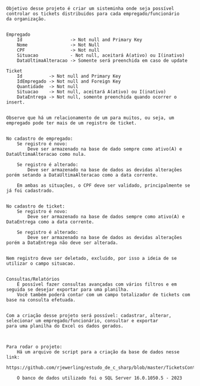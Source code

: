 
	Objetivo desse projeto é criar um sisteminha onde seja possível controlar os tickets distribuidos para cada empregado/funcionário
	da organização.


	Empregado
		Id                  -> Not null and Primary Key
		Nome                -> Not Null
		CPF                 -> Not null
		Situacao            - Not null, aceitará A(ativo) ou I(inativo)
		DataUltimaAlteracao -> Somente será preenchida em caso de update
	
	Ticket
		Id          -> Not null and Primary Key
		IdEmpregado -> Not null and Foreign Key
		Quantidade  -> Not null
		Situacao    -> Not null, aceitará A(ativo) ou I(inativo)
		DataEntrega -> Not null, somente preenchida quando ocorrer o insert.
	

	Observe que há um relacionamento de um para muitos, ou seja, um empregado pode ter mais de um registro de ticket.


	No cadastro de empregado:
		Se registro é novo:
			Deve ser armazenado na base de dado sempre como ativo(A) e DataUltimaAlteracao como nula.

		Se registro é alterado:
			Deve ser armazenado na base de dados as devidas alterações porém setando a DataUltimaAlteracao como a data corrente.
		
		Em ambas as situações, o CPF deve ser validado, principalmente se já foi cadastrado.
			

	No cadastro de ticket:
		Se registro é novo:
			Deve ser armazenado na base de dados sempre como ativo(A) e DataEntrega como a data corrente.

		Se registro é alterado:
			Deve ser armazenado na base de dados as devidas alterações porém a DataEntrega não deve ser alterada.
			

	Nem registro deve ser deletado, excluído, por isso a ideia de se utilizar o campo situacao.
	
	
	Consultas/Relatórios
		É possível fazer consultas avançadas com vários filtros e em seguida se desejar exportar para uma planilha.
		Você também poderá contar com um campo totalizador de tickets com base na consulta efetuada.


	Com a criação desse projeto será possível: cadastrar, alterar, selecionar um empregado/funcionário, consultar e exportar
	para uma planilha do Excel os dados gerados.



	Para rodar o projeto:
		Há um arquivo de script para a criação da base de dados nesse link:
		https://github.com/rjewerling/estudo_de_c_sharp/blob/master/TicketsControl/script_tickets_control.sql
		
		O banco de dados utilizado foi o SQL Server 16.0.1050.5 - 2023
